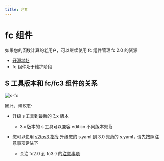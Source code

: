 ```yaml
---
title: 注意
---
```

# fc 组件

如果您的函数计算的老用户，可以继续使用 fc 组件管理 fc 2.0 的资源

- [开源地址](https://github.com/devsapp/fc)
- fc 组件处于维护阶段

## S 工具版本和 fc/fc3 组件的关系

![s-fc](https://img.alicdn.com/imgextra/i3/O1CN01xega1I1eghywKcnYO_!!6000000003901-0-tps-2678-1208.jpg)

因此，建议您:

- 升级 s 工具到最新的 3.x 版本
    - 3.x 版本的 s 工具可以兼容 edition 不同版本规范

- 您可以使用  [s2tos3 指令](../fc3/s2tos3.md) 升级您的 s.yaml 到 3.0 规范的 s.yaml，请先按照注意事项评估下
    - 关注 fc2.0 到 fc3.0 的[注意事项](../fc3/s2tos3.md#_4)
